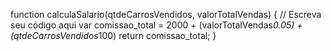 function calculaSalario(qtdeCarrosVendidos, valorTotalVendas) {
 // Escreva seu código aqui
  var comissao_total = 2000 + (valorTotalVendas*0.05) + (qtdeCarrosVendidos*100)
  return comissao_total;
 }

